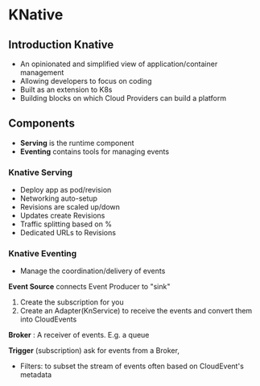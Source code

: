 # KNative

## Introduction Knative

- An opinionated and simplified view of application/container management
- Allowing developers to focus on coding
- Built as an extension to K8s
- Building blocks on which Cloud Providers can build a platform

## Components

- **Serving** is the runtime component
- **Eventing** contains tools for managing events

### Knative Serving

- Deploy app as pod/revision
- Networking auto-setup
- Revisions are scaled up/down
- Updates create Revisions
- Traffic splitting based on %
- Dedicated URLs to Revisions


### Knative Eventing

- Manage the coordination/delivery of events

**Event Source** connects Event Producer to "sink"

1. Create the subscription for you
2. Create an Adapter(KnService) to receive the events and convert them into CloudEvents

**Broker** : A receiver of events. E.g. a queue

**Trigger** (subscription) ask for events from a Broker, 
 - Filters: to subset the stream of events often based on CloudEvent's metadata


